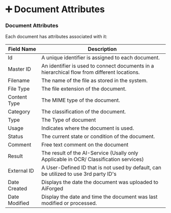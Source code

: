 # ➕ Document Attributes

### Document Attributes

Each document has attributes associated with it:

| Field Name    | Description                                                                                 |
| ------------- | ------------------------------------------------------------------------------------------- |
| Id            | A unique identifier is assigned to each document.                                           |
| Master ID     | An identifier is used to connect documents in a hierarchical flow from different locations. |
| Filename      | The name of the file as stored in the system.                                               |
| File Type     | The file extension of the document.                                                         |
| Content Type  | The MIME type of the document.                                                              |
| Category      | The classification of the document.                                                         |
| Type          | The Type of document                                                                        |
| Usage         | Indicates where the document is used.                                                       |
| Status        | The current state or condition of the document.                                             |
| Comment       | Free text comment on the document                                                           |
| Result        | The result of the AI-Service (Usally only Applicable in OCR/ Classification services)       |
| External ID   | A User-Defined ID that is not used by default, can be utilized to use 3rd party ID's        |
| Date Created  | Displays the date the document was uploaded to AiForged                                     |
| Date Modified | Display the date and time the document was last modified or processed.                      |
